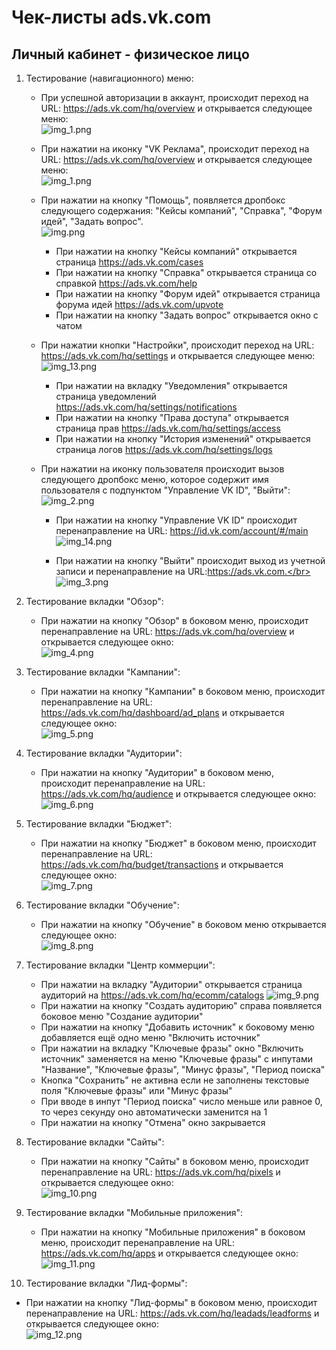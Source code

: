 # Чек-листы ads.vk.com

## Личный кабинет - физическое лицо

1. Тестирование (навигационного) меню:
   * При успешной авторизации в аккаунт, происходит переход на URL: https://ads.vk.com/hq/overview и открывается следующее меню:</br>
   ![img_1.png](image/img_1.png)

   * При нажатии на иконку "VK Реклама", происходит переход на URL: https://ads.vk.com/hq/overview и открывается следующее меню:</br>
   ![img_1.png](image/img_1.png)
   
   * При нажатии на кнопку "Помощь", появляется дропбокс следующего содержания: "Кейсы компаний", "Справка", "Форум идей", "Задать вопрос".</br>
   ![img.png](image/img.png)

     * При нажатии на кнопку "Кейсы компаний" открывается страница https://ads.vk.com/cases
     * При нажатии на кнопку "Справка" открывается страница со справкой https://ads.vk.com/help
     * При нажатии на кнопку "Форум идей" открывается страница форума идей https://ads.vk.com/upvote
     * При нажатии на кнопку "Задать вопрос" открывается окно с чатом

   * При нажатии кнопки "Настройки", происходит переход на URL: https://ads.vk.com/hq/settings и открывается следующее меню:</br>
   ![img_13.png](image/img_13.png)

       * При нажатии на вкладку "Уведомления" открывается страница уведомлений https://ads.vk.com/hq/settings/notifications
       * При нажатии на кнопку "Права доступа" открывается страница прав https://ads.vk.com/hq/settings/access
       * При нажатии на кнопку "История изменений" открывается страница логов https://ads.vk.com/hq/settings/logs

   * При нажатии на иконку пользователя происходит вызов следующего дропбокс меню, которое содержит имя пользователя с подпунктом "Управление VK ID", "Выйти":</br>
   ![img_2.png](image/img_2.png)
 
     * При нажатии на кнопку "Управление VK ID" происходит перенаправление на URL: https://id.vk.com/account/#/main
     ![img_14.png](image/img_14.png)
     
     * При нажатии на кнопку "Выйти" происходит выход из учетной записи и перенаправление на URL:https://ads.vk.com.</br>
     ![img_3.png](image/img_3.png)

2. Тестирование вкладки "Обзор": 
   * При нажатии на кнопку "Обзор" в боковом меню, происходит перенаправление на URL: https://ads.vk.com/hq/overview и открывается следующее окно:</br>
   ![img_4.png](image/img_4.png)

3. Тестирование вкладки "Кампании":
   * При нажатии на кнопку "Кампании" в боковом меню, происходит перенаправление на URL: https://ads.vk.com/hq/dashboard/ad_plans и открывается следующее окно:</br>
   ![img_5.png](image/img_5.png)

4. Тестирование вкладки "Аудитории":
   * При нажатии на кнопку "Аудитории" в боковом меню, происходит перенаправление на URL: https://ads.vk.com/hq/audience и открывается следующее окно:</br>
     ![img_6.png](image/img_6.png)

5. Тестирование вкладки "Бюджет":
   * При нажатии на кнопку "Бюджет" в боковом меню, происходит перенаправление на URL: https://ads.vk.com/hq/budget/transactions и открывается следующее окно:</br>
     ![img_7.png](image/img_7.png)

6. Тестирование вкладки "Обучение":
   * При нажатии на кнопку "Обучение" в боковом меню открывается следующее окно:</br>
     ![img_8.png](image/img_8.png)

7. Тестирование вкладки "Центр коммерции":
     * При нажатии на вкладку "Аудитории" открывается страница аудиторий на https://ads.vk.com/hq/ecomm/catalogs
       ![img_9.png](image/img_9.png)
     * При нажатии на кнопку "Создать аудиторию" справа появляется боковое меню "Создание аудитории"
     * При нажатии на кнопку "Добавить источник" к боковому меню добавляется ещё одно меню "Включить источник"
     * При нажатии на вкладку "Ключевые фразы" окно "Включить источник" заменяется на меню "Ключевые фразы" с инпутами "Название", "Ключевые фразы", "Минус фразы", "Период поиска"
     * Кнопка "Сохранить" не активна если не заполнены текстовые поля "Ключевые фразы" или "Минус фразы"
     * При вводе в инпут "Период поиска" число меньше или равное 0, то через секунду оно автоматически заменится на 1
     * При нажатии на кнопку "Отмена" окно закрывается


8. Тестирование вкладки "Сайты":
   * При нажатии на кнопку "Сайты" в боковом меню, происходит перенаправление на URL: https://ads.vk.com/hq/pixels и открывается следующее окно:</br>
     ![img_10.png](image/img_10.png)

9. Тестирование вкладки "Мобильные приложения":
   * При нажатии на кнопку "Мобильные приложения" в боковом меню, происходит перенаправление на URL: https://ads.vk.com/hq/apps и открывается следующее окно:</br>
     ![img_11.png](image/img_11.png)

10. Тестирование вкладки "Лид-формы":
   * При нажатии на кнопку "Лид-формы" в боковом меню, происходит перенаправление на URL: https://ads.vk.com/hq/leadads/leadforms и открывается следующее окно:</br>
     ![img_12.png](image/img_12.png)
